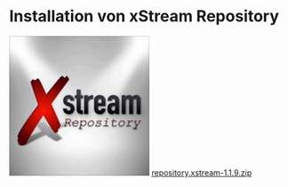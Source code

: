 <html>
  <body>
  <h1>Installation von xStream Repository</h1>
  <img src="icon.png" style="max-width: 50%;">
  <a href="repository.xstream-1.1.9.zip">repository.xstream-1.1.9.zip</a>
  </body>
</html>
